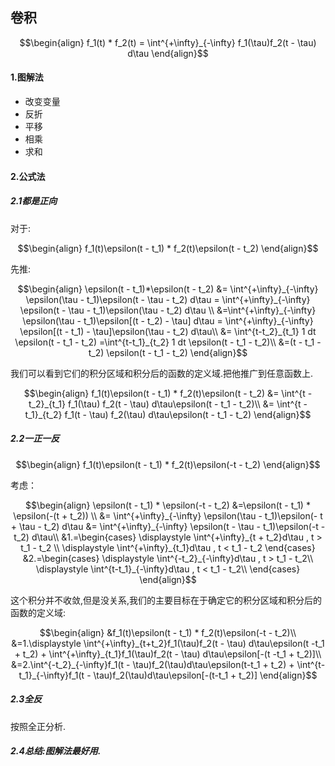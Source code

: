 ## 卷积

$$\begin{align}
    f_1(t) * f_2(t) = \int^{+\infty}_{-\infty} f_1(\tau)f_2(t - \tau) d\tau
\end{align}$$

#### 1.图解法
* 改变变量
* 反折
* 平移
* 相乘
* 求和

#### 2.公式法
##### 2.1都是正向
对于:

$$\begin{align}
    f_1(t)\epsilon(t - t_1) * f_2(t)\epsilon(t - t_2)
\end{align}$$

先推:

$$\begin{align}
    \epsilon(t - t_1)*\epsilon(t - t_2) &= \int^{+\infty}_{-\infty} \epsilon(\tau - t_1)\epsilon(t - \tau - t_2) d\tau = \int^{+\infty}_{-\infty} \epsilon(t - \tau - t_1)\epsilon(\tau - t_2) d\tau \\
    &=\int^{+\infty}_{-\infty} \epsilon(\tau - t_1)\epsilon[(t - t_2) - \tau] d\tau = \int^{+\infty}_{-\infty} \epsilon[(t - t_1) - \tau]\epsilon(\tau - t_2) d\tau\\ 
    &= \int^{t-t_2}_{t_1} 1 dt \epsilon(t - t_1  - t_2) =\int^{t-t_1}_{t_2} 1 dt \epsilon(t - t_1  - t_2)\\
    &=(t - t_1 - t_2) \epsilon(t - t_1  - t_2)
\end{align}$$

我们可以看到它们的积分区域和积分后的函数的定义域.把他推广到任意函数上.

$$\begin{align}
    f_1(t)\epsilon(t - t_1) * f_2(t)\epsilon(t - t_2) &= \int^{t - t_2}_{t_1} f_1(\tau) f_2(t - \tau) d\tau\epsilon(t - t_1  - t_2)\\
    &= \int^{t - t_1}_{t_2} f_1(t - \tau) f_2(\tau) d\tau\epsilon(t - t_1  - t_2) 
\end{align}$$

##### 2.2一正一反

$$\begin{align}
    f_1(t)\epsilon(t - t_1) * f_2(t)\epsilon(-t - t_2)
\end{align}$$

考虑：

$$\begin{align}
    \epsilon(t - t_1) * \epsilon(-t - t_2) &=\epsilon(t - t_1) * \epsilon(-(t + t_2)) \\
    &= \int^{+\infty}_{-\infty} \epsilon(\tau - t_1)\epsilon(- t + \tau - t_2) d\tau &= \int^{+\infty}_{-\infty} \epsilon(t - \tau - t_1)\epsilon(-t - t_2) d\tau\\
    &1.=\begin{cases}
        \displaystyle \int^{+\infty}_{t + t_2}d\tau , t > t_1 - t_2 \\
        \displaystyle \int^{+\infty}_{t_1}d\tau  , t < t_1 - t_2
    \end{cases} &2.=\begin{cases}
        \displaystyle \int^{-t_2}_{-\infty}d\tau  , t > t_1 - t_2\\
        \displaystyle \int^{t-t_1}_{-\infty}d\tau  , t < t_1 - t_2\\
    \end{cases}
\end{align}$$

这个积分并不收敛,但是没关系,我们的主要目标在于确定它的积分区域和积分后的函数的定义域:

$$\begin{align}
    &f_1(t)\epsilon(t - t_1) * f_2(t)\epsilon(-t - t_2)\\
    &=1.\displaystyle \int^{+\infty}_{t+t_2}f_1(\tau)f_2(t - \tau) d\tau\epsilon(t -t_1 + t_2) + \int^{+\infty}_{t_1}f_1(\tau)f_2(t - \tau) d\tau\epsilon[-(t -t_1 + t_2)]\\
    &=2.\int^{-t_2}_{-\infty}f_1(t - \tau)f_2(\tau)d\tau\epsilon(t-t_1 + t_2) + \int^{t-t_1}_{-\infty}f_1(t - \tau)f_2(\tau)d\tau\epsilon[-(t-t_1 + t_2)]
\end{align}$$

##### 2.3全反
按照全正分析.


##### 2.4总结:图解法最好用.
